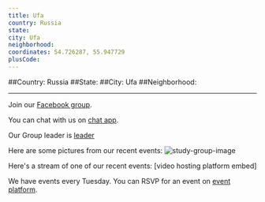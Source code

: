 ```yaml
---
title: Ufa
country: Russia
state: 
city: Ufa
neighborhood: 
coordinates: 54.726287, 55.947729
plusCode:
---
```


##Country: Russia
##State: 
##City: Ufa
##Neighborhood: 
*****
Join our [Facebook group](https://www.facebook.com/groups/free.code.camp.ufa).

You can chat with us on [chat app]().

Our Group leader is [leader]()

Here are some pictures from our recent events:
![study-group-image]()

Here's a stream of one of our recent events:
[video hosting platform embed]

We have events every Tuesday. You can RSVP for an event on [event platform]().
